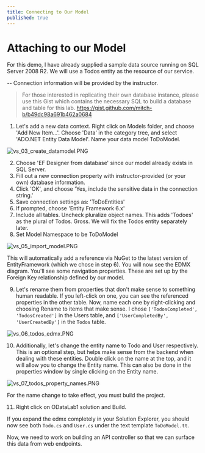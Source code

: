 ```yaml
---
title: Connecting to Our Model
published: true
---
```


# Attaching to our Model

For this demo, I have already supplied a sample data source running on SQL Server 2008 R2. We will use a Todos entity as the resource of our service.

 -- Connection information will be provided by the instructor.

>For those interested in replicating their own database instance, please use this Gist which contains the necessary SQL to build a database and table for this lab.
>https://gist.github.com/mitch-b/b49dc98a691b462a0684

1. Let's add a new data context. Right click on Models folder, and choose 'Add New Item…'. Choose 'Data' in the category tree, and select 'ADO.NET Entity Data Model'. Name your data model ToDoModel.

![vs_03_create_datamodel.PNG]({{site.baseurl}}/img/vs_03_create_datamodel.PNG)

2. Choose 'EF Designer from database' since our model already exists in SQL Server.
3. Fill out a new connection property with instructor-provided (or your own) database information.
4. Click 'OK', and choose 'Yes, include the sensitive data in the connection string.'
5. Save connection settings as: 'ToDoEntities'
6. If prompted, choose 'Entity Framework 6.x'
7. Include all tables. Uncheck pluralize object names. This adds 'Todoes' as the plural of Todos. Gross. We will fix the Todos entity separately later.
8. Set Model Namespace to be ToDoModel

![vs_05_import_model.PNG]({{site.baseurl}}/img/vs_05_import_model.PNG)

This will automatically add a reference via NuGet to the latest version of EntityFramework (which we chose in step 6). You will now see the EDMX diagram. You'll see some navigation properties. These are set up by the Foreign Key relationship defined by our model.

9. Let's rename them from properties that don't make sense to something human readable. If you left-click on one, you can see the referenced properties in the other table. Now, name each one by right-clicking and choosing Rename to items that make sense. I chose `['TodosCompleted', 'TodosCreated']` in the Users table, and `['UserCompletedBy', 'UserCreatedBy']` in the `Todos` table.

![vs_06_todos_edmx.PNG]({{site.baseurl}}/img/vs_06_todos_edmx.PNG)

10. Additionally, let's change the entity name to Todo and User respectively. This is an optional step, but helps make sense from the backend when dealing with these entities. Double click on the name at the top, and it will allow you to change the Entity name. This can also be done in the properties window by single clicking on the Entity name.

![vs_07_todos_property_names.PNG]({{site.baseurl}}/img/vs_07_todos_property_names.PNG)

For the name change to take effect, you must build the project.

11. Right click on ODataLab1 solution and Build.

If you expand the edmx completely in your Solution Explorer, you should now see both `Todo.cs` and `User.cs` under the text template `ToDoModel.tt`.

Now, we need to work on building an API controller so that we can surface this data from web endpoints.
